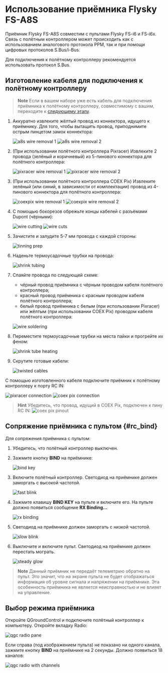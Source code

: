 # Использование приёмника Flysky FS-A8S

Приёмник Flysky FS-A8S совместим с пультами Flysky FS-i6 и FS-i6x. Связь с полётным контроллером может происходить как с использованием аналогового протокола PPM, так и при помощи цифровых протоколов S.Bus/i-Bus.

Для подключения к полётному контроллеру рекомендуется использовать протокол S.Bus.

## Изготовление кабеля для подключения к полётному контроллеру

> **Note** Если в вашем наборе уже есть кабель для подключения приёмника к полётному контроллеру, совместимому с вашим, переходите к [следующему этапу](#rc_bind).

1. Аккуратно извлеките жёлтый провод из коннектора, идущего к приёмнику. Для того, чтобы вытащить провод, приподнимите острым пинцетом замок коннектора:

    ![a8s wire removal 1](../assets/flysky_a8s/01_remove_cable_fs.png)
    ![a8s wire removal 2](../assets/flysky_a8s/02_remove_cable_fs.png)

2. (При использовании полётного контроллера Pixracer) Извлеките 2 провода (зелёный и коричневый) из 5-пинового коннектора для полётного контроллера:

    ![pixracer wire removal 1](../assets/flysky_a8s/03_remove_cable_pixracer.png)
    ![pixracer wire removal 2](../assets/flysky_a8s/04_remove_cable_pixracer.png)

3. (При использовании полётного контроллера COEX Pix) Извлеките зелёный (или синий, в зависимости от комплектации) провод из 4-пинового коннектора для полётного контроллера:

    ![coexpix wire removal 1](../assets/flysky_a8s_05_remove_cable_coexpix.png)
    ![coexpix wire removal 2](../assets/flysky_a8s_06_remove_cable_coexpix.png)

4. С помощью бокорезов обрежьте концы кабелей с разъёмами Dupont (чёрными):

    ![wire cutting](../assets/flysky_a8s/07_wirecuts_1.png)
    ![wire cuts](../assets/flysky_a8s/08_wirecuts_2.png)

5. Зачистите и залудите 5-7 мм провода с каждой стороны:

    ![tinning prep](../assets/flysky_a8s/09_wirecuts_stripped.png)

6. Наденьте термоусадочные трубки на провода:

    ![shrink tubing](../assets/flysky_a8s/10_heatshrink.png)

7. Спаяйте провода по следующей схеме:
    * чёрный провод приёмника с чёрным проводом кабеля полётного контроллера;
    * красный провод приёмника с красным проводом кабеля полётного контроллера;
    * белый провод приёмника с белым (при использовании Pixracer) или жёлтым (при использовании COEX Pix) проводом кабеля полётного контроллера:

    ![wire soldering](../assets/flysky_a8s/11_solder_scheme.png)

8. Переместите термоусадочные трубки на места пайки и прогрейте их феном:

    ![shrink tube heating](../assets/flysky_a8s/12_heatsrhink_heat.png)

9. Скрутите готовые кабели:

    ![twisted cables](../assets/flysky_a8s/13_cable_twist.png)

С помощью изготовленного кабеля подключите приёмник к полётному контроллеру к порту RC IN:

![pixracer connection](../assets/flysky_a8s/14_pixracer_rcin.png)
![coex pix connection](../assets/flysky_a8s/14_coexpix_rcin.png)

> **Hint** Убедитесь, что провод, идущий в COEX Pix, подключен к пину RC IN:
![coex pix pinout](../assets/coexpix_bottom.jpg)

## Сопряжение приёмника с пультом {#rc_bind}

Для сопряжения приёмника с пультом:

1. Убедитесь, что полётный контроллер выключен.
2. Зажмите кнопку **BIND** на приёмнике:

    ![bind key](../assets/flysky_a8s/15_bind_key.png)

3. Включите полётный контроллер. Светодиод на приёмнике должен заморгать с высокой частотой.

    ![fast blink](../assets/flysky_a8s/16_bind_indicator.png)

4. Зажмите клавишу **BIND KEY** на пульте и включите его. На пульте должно появиться сообщение **RX Binding...**

    ![rx binding](../assets/flysky_a8s/17_controller_rxbind.png)

5. Светодиод на приёмнике должен заморгать с низкой частотой.

    ![slow blink](../assets/flysky_a8s/16_bind_indicator.png)

6. Выключите и включите пульт. Светодиод на приёмнике должен перестать мограть.

    ![steady glow](../assets/flysky_a8s/16_bind_indicator.png)

> **Note** Данный приёмник не передаёт телеметрию обратно на пульт. Это значит, что на экране пульта не будет отображаться информация об уровне сигнала и напряжении на приёмнике. Эта особенность приёмника не является неисправностью и не влияет на управление.

## Выбор режима приёмника

Откройте QGroundControl и подключите полётный контроллер к компьютеру. Откройте вкладку Radio:

![qgc radio pane](../assets/flysky_a8s/18_qgc_radio.png)

Если справа (под изображением пульта) не показано ни одного канала, зажмите кнопку **BIND** на приёмнике на 2 секунды. Должно появиться 18 каналов:

![qgc radio with channels](../assets/flysky_a8s/19_qgc_channels.png)
